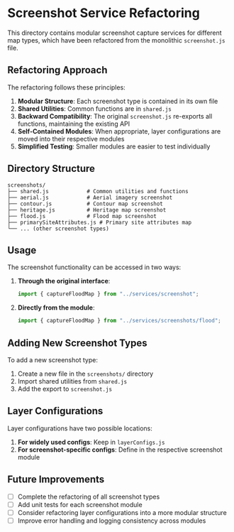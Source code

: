 # Screenshot Service Refactoring

This directory contains modular screenshot capture services for different map types, which have been refactored from the monolithic `screenshot.js` file.

## Refactoring Approach

The refactoring follows these principles:

1. **Modular Structure**: Each screenshot type is contained in its own file
2. **Shared Utilities**: Common functions are in `shared.js`
3. **Backward Compatibility**: The original `screenshot.js` re-exports all functions, maintaining the existing API
4. **Self-Contained Modules**: When appropriate, layer configurations are moved into their respective modules
5. **Simplified Testing**: Smaller modules are easier to test individually

## Directory Structure

```
screenshots/
├── shared.js            # Common utilities and functions
├── aerial.js            # Aerial imagery screenshot
├── contour.js           # Contour map screenshot
├── heritage.js          # Heritage map screenshot
├── flood.js             # Flood map screenshot
├── primarySiteAttributes.js # Primary site attributes map
└── ... (other screenshot types)
```

## Usage

The screenshot functionality can be accessed in two ways:

1. **Through the original interface**:

   ```javascript
   import { captureFloodMap } from "../services/screenshot";
   ```

2. **Directly from the module**:
   ```javascript
   import { captureFloodMap } from "../services/screenshots/flood";
   ```

## Adding New Screenshot Types

To add a new screenshot type:

1. Create a new file in the `screenshots/` directory
2. Import shared utilities from `shared.js`
3. Add the export to `screenshot.js`

## Layer Configurations

Layer configurations have two possible locations:

1. **For widely used configs**: Keep in `layerConfigs.js`
2. **For screenshot-specific configs**: Define in the respective screenshot module

## Future Improvements

- [ ] Complete the refactoring of all screenshot types
- [ ] Add unit tests for each screenshot module
- [ ] Consider refactoring layer configurations into a more modular structure
- [ ] Improve error handling and logging consistency across modules
